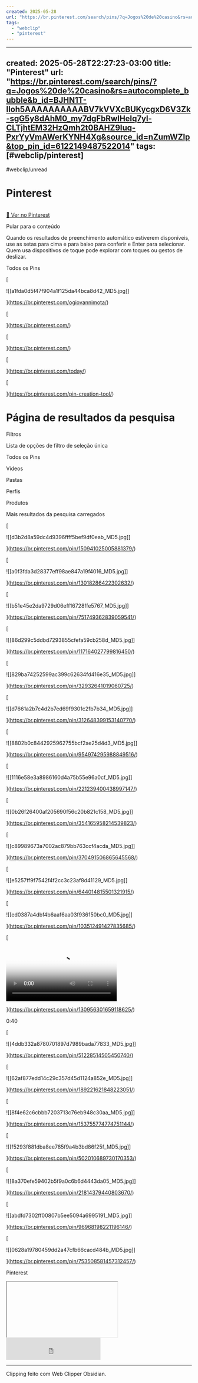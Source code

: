 ```yaml
---
created: 2025-05-28
url: "https://br.pinterest.com/search/pins/?q=Jogos%20de%20casino&rs=autocomplete_bubble&b_id=BJHN1T-lIoh5AAAAAAAAAABV7kVVXcBUKycgxD6V3Zk-sgG5y8dAhM0_my7dgFbRwIHeIq7yl-CLTjhtEM32HzQmh2t0BAHZ9Iuq-PxrYyVmAWerKYNH4Xg&source_id=nZumWZlp&top_pin_id=6122149487522014"
tags:
  - "webclip"
  - "pinterest"
---
```

---
created: 2025-05-28T22:27:23-03:00
title: "Pinterest"
url: "https://br.pinterest.com/search/pins/?q=Jogos%20de%20casino&rs=autocomplete_bubble&b_id=BJHN1T-lIoh5AAAAAAAAAABV7kVVXcBUKycgxD6V3Zk-sgG5y8dAhM0_my7dgFbRwIHeIq7yl-CLTjhtEM32HzQmh2t0BAHZ9Iuq-PxrYyVmAWerKYNH4Xg&source_id=nZumWZlp&top_pin_id=6122149487522014"
tags: [#webclip/pinterest]
---

#webclip/unread

# Pinterest

![]()

[🔗 Ver no Pinterest](https://br.pinterest.com/search/pins/?q=Jogos%20de%20casino&rs=autocomplete_bubble&b_id=BJHN1T-lIoh5AAAAAAAAAABV7kVVXcBUKycgxD6V3Zk-sgG5y8dAhM0_my7dgFbRwIHeIq7yl-CLTjhtEM32HzQmh2t0BAHZ9Iuq-PxrYyVmAWerKYNH4Xg&source_id=nZumWZlp&top_pin_id=6122149487522014)

Pular para o conteúdo

Quando os resultados de preenchimento automático estiverem disponíveis, use as setas para cima e para baixo para conferir e Enter para selecionar. Quem usa dispositivos de toque pode explorar com toques ou gestos de deslizar.

Todos os Pins

[

![[a1fda0d5f47f904a1f125da44bca8d42_MD5.jpg]]

](https://br.pinterest.com/ogiovannimota/)

[

](https://br.pinterest.com/)

[

](https://br.pinterest.com/)

[

](https://br.pinterest.com/today/)

[

](https://br.pinterest.com/pin-creation-tool/)

# Página de resultados da pesquisa

Filtros

Lista de opções de filtro de seleção única

Todos os Pins

Vídeos

Pastas

Perfis

Produtos

Mais resultados da pesquisa carregados

[

![[d3b2d8a59dc4d9396ffff5bef9df0eab_MD5.jpg]]

](https://br.pinterest.com/pin/150941025005881379/)

[

![[a0f3fda3d28377eff98ae847a19f4016_MD5.jpg]]

](https://br.pinterest.com/pin/13018286422302632/)

[

![[b51e45e2da9729d06eff16728ffe5767_MD5.jpg]]

](https://br.pinterest.com/pin/751749362839059541/)

[

![[86d299c5ddbd7293855cfefa59cb258d_MD5.jpg]]

](https://br.pinterest.com/pin/117164027799816450/)

[

![[829ba74252599ac399c62634fd416e35_MD5.jpg]]

](https://br.pinterest.com/pin/32932641019060725/)

[

![[d7661a2b7c4d2b7ed69f9301c2fb7b34_MD5.jpg]]

](https://br.pinterest.com/pin/312648399153140770/)

[

![[8802b0c8442925962755bcf2ae25d4d3_MD5.jpg]]

](https://br.pinterest.com/pin/954974295988849516/)

[

![[1116e58e3a8986160d4a75b55e96a0cf_MD5.jpg]]

](https://br.pinterest.com/pin/221239400438997147/)

[

![[0b26f26400af205690f56c20b821c158_MD5.jpg]]

](https://br.pinterest.com/pin/354165958214539823/)

[

![[c89989673a7002ac879bb763ccf4acda_MD5.jpg]]

](https://br.pinterest.com/pin/370491506865645568/)

[

![[e5257ff9f7542f4f2cc3c23af8d41129_MD5.jpg]]

](https://br.pinterest.com/pin/644014815501321915/)

[

![[ed0387a4dbf4b6aaf6aa03f936150bc0_MD5.jpg]]

](https://br.pinterest.com/pin/103512491427835685/)

[

<video class="hwa kVc MIw L4E" poster="https://i.pinimg.com/236x/c5/5e/41/c55e41e2a6294c95801c98e7bb07efc9.jpg" preload="auto" src="blob:https://br.pinterest.com/a8961d3d-6db2-4657-a60b-392ac3b71ad3"><track kind="captions"></video>

](https://br.pinterest.com/pin/130956301659118625/)

0:40

[

![[4ddb332a8780701897d7989bada77833_MD5.jpg]]

](https://br.pinterest.com/pin/51228514505450740/)

[

![[62af877edd14c29c357d45d1124a852e_MD5.jpg]]

](https://br.pinterest.com/pin/189221621848223051/)

[

![[8f4e62c6cbbb7203713c76eb948c30aa_MD5.jpg]]

](https://br.pinterest.com/pin/153755774774751144/)

[

![[f5293f881dba8ee785f9a4b3bd86f25f_MD5.jpg]]

](https://br.pinterest.com/pin/502010689730170353/)

[

![[8a370efe59402b5f9a0c6b6d4443da05_MD5.jpg]]

](https://br.pinterest.com/pin/21814379440803670/)

[

![[abdfd7302ff00807b5ee5094a6995191_MD5.jpg]]

](https://br.pinterest.com/pin/96968198221196146/)

[

![[0628a19780459dd2a47cfb66cacd484b_MD5.jpg]]

](https://br.pinterest.com/pin/753508581457312457/)

Pinterest

<iframe srcdoc="&lt;!DOCTYPE html&gt;&lt;html&gt;&lt;head&gt;&lt;/head&gt;&lt;body&gt;&lt;div class=&quot;frame-root&quot;&gt;&lt;/div&gt;&lt;/body&gt;&lt;/html&gt;"></iframe>

<iframe title="reCAPTCHA" width="256" height="60" role="presentation" name="a-4sq3dhxfku29" frameborder="0" scrolling="no" sandbox="allow-forms allow-popups allow-same-origin allow-scripts allow-top-navigation allow-modals allow-popups-to-escape-sandbox allow-storage-access-by-user-activation" src="https://www.recaptcha.net/recaptcha/enterprise/anchor?ar=1&amp;k=6Ldx7ZkUAAAAAF3SZ05DRL2Kdh911tCa3qFP0-0r&amp;co=aHR0cHM6Ly9ici5waW50ZXJlc3QuY29tOjQ0Mw..&amp;hl=pt-BR&amp;v=GUGrl5YkSwqiWrzO3ShIKDlu&amp;size=invisible&amp;cb=13il5kr8pzll"></iframe>

---
Clipping feito com Web Clipper Obsidian.